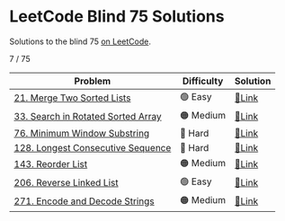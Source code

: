 # LeetCode Blind 75 Solutions
Solutions to the blind 75 [on LeetCode](https://leetcode.com/discuss/general-discussion/460599/blind-75-leetcode-questions).

7 / 75

| Problem | Difficulty | Solution |
| --- | --- | --- |
| [21. Merge Two Sorted Lists](https://leetcode.com/problems/merge-two-sorted-lists/) | 🟢 Easy | [🔗Link](021-merge-two-sorted-lists) |
| [33. Search in Rotated Sorted Array](https://leetcode.com/problems/search-in-rotated-sorted-array/) | 🟠 Medium | [🔗Link](033-search-in-rotated-sorted-array) |
| [76. Minimum Window Substring](https://leetcode.com/problems/minimum-window-substring/) | 🔴 Hard | [🔗Link](076-minimum-window-substring) |
| [128. Longest Consecutive Sequence](https://leetcode.com/problems/longest-consecutive-sequence/) | 🔴 Hard | [🔗Link](128-longest-consecutive-sequence) |
| [143. Reorder List](https://leetcode.com/problems/reorder-list/) | 🟠 Medium | [🔗Link](143-reorder-list) |
| [206. Reverse Linked List](https://leetcode.com/problems/reverse-linked-list/) | 🟢 Easy | [🔗Link](206-reverse-linked-list) |
| [271. Encode and Decode Strings](https://leetcode.com/problems/encode-and-decode-strings/) | 🟠 Medium | [🔗Link](271-encode-and-decode-strings) |
